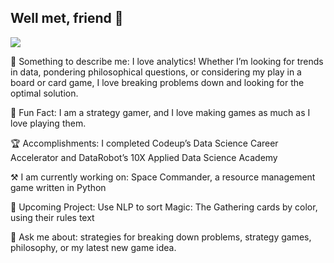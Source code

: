 ## Well met, friend 🤝

![](https://document-export.canva.com/KiMxQ/DAENr7KiMxQ/25/thumbnail/9jzIb0JklC3kRv-ACDBCAQ-0001-13189866887.png)

🔎 Something to describe me: I love analytics! Whether I’m looking for trends in data, pondering philosophical questions, or considering my play in a board or card game, I love breaking problems down and looking for the optimal solution.

🎲 Fun Fact: I am a strategy gamer, and I love making games as much as I love playing them.

🏆 Accomplishments: I completed Codeup’s Data Science Career Accelerator and DataRobot’s 10X Applied Data Science Academy

⚒ I am currently working on: Space Commander, a resource management game written in Python

📓 Upcoming Project: Use NLP to sort Magic: The Gathering cards by color, using their rules text

💬 Ask me about: strategies for breaking down problems, strategy games, philosophy, or my latest new game idea.

